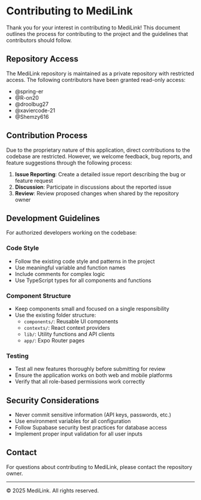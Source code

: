 # Contributing to MediLink

Thank you for your interest in contributing to MediLink! This document outlines the process for contributing to the project and the guidelines that contributors should follow.

## Repository Access

The MediLink repository is maintained as a private repository with restricted access. The following contributors have been granted read-only access:

- @spring-er
- @R-on20
- @droolbug27
- @xaviercode-21
- @Shemzy616

## Contribution Process

Due to the proprietary nature of this application, direct contributions to the codebase are restricted. However, we welcome feedback, bug reports, and feature suggestions through the following process:

1. **Issue Reporting**: Create a detailed issue report describing the bug or feature request
2. **Discussion**: Participate in discussions about the reported issue
3. **Review**: Review proposed changes when shared by the repository owner

## Development Guidelines

For authorized developers working on the codebase:

### Code Style

- Follow the existing code style and patterns in the project
- Use meaningful variable and function names
- Include comments for complex logic
- Use TypeScript types for all components and functions

### Component Structure

- Keep components small and focused on a single responsibility
- Use the existing folder structure:
  - `components/`: Reusable UI components
  - `contexts/`: React context providers
  - `lib/`: Utility functions and API clients
  - `app/`: Expo Router pages

### Testing

- Test all new features thoroughly before submitting for review
- Ensure the application works on both web and mobile platforms
- Verify that all role-based permissions work correctly

## Security Considerations

- Never commit sensitive information (API keys, passwords, etc.)
- Use environment variables for all configuration
- Follow Supabase security best practices for database access
- Implement proper input validation for all user inputs

## Contact

For questions about contributing to MediLink, please contact the repository owner.

---

© 2025 MediLink. All rights reserved.
